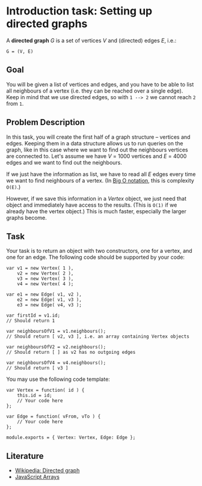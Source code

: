 # Introduction task: Setting up directed graphs

A **directed graph** *G* is a set of vertices *V* and (directed) edges *E*, i.e.:

    G = (V, E)
    
## Goal

You will be given a list of vertices and edges, and you have to be able to list all neighbours of a vertex (i.e. 
they can be reached over a single edge). Keep in mind that we use directed edges, so with `1 --> 2` we cannot reach
`2` from `1`.

## Problem Description

In this task, you will create the first half of a graph structure – vertices and edges. Keeping them in a data structure 
allows us to run queries on the graph, like in this case where we want to find out the neighbours vertices are connected
to. Let's assume we have *V* = 1000 vertices and *E* = 4000 edges and we want to find out the neighbours.

If we just have the information as list, we have to read all *E* edges every time we want to find neighbours of a vertex.
(In [Big O notation](https://en.wikipedia.org/wiki/Big_O_notation), this is complexity `O(E)`.)

However, if we save this information in a *Vertex* object, we just need that object and immediately have access to the results.
(This is `O(1)` if we already have the vertex object.) This is much faster, especially the larger graphs become.

## Task

Your task is to return an object with two constructors, one for a vertex, and one for an edge. The following code
should be supported by your code:

    var v1 = new Vertex( 1 ),
        v2 = new Vertex( 2 ),
        v3 = new Vertex( 3 ),
        v4 = new Vertex( 4 );
        
    var e1 = new Edge( v1, v2 ),
        e2 = new Edge( v1, v3 ),
        e3 = new Edge( v4, v3 );

    var firstId = v1.id;
    // Should return 1

    var neighboursOfV1 = v1.neighbours();
    // Should return [ v2, v3 ], i.e. an array containing Vertex objects
    
    var neighboursOfV2 = v2.neighbours();
    // Should return [ ] as v2 has no outgoing edges
    
    var neighboursOfV4 = v4.neighbours();
    // Should return [ v3 ]

You may use the following code template:

    var Vertex = function( id ) {
        this.id = id;
        // Your code here
    };
    
    var Edge = function( vFrom, vTo ) {
        // Your code here
    };
    
    module.exports = { Vertex: Vertex, Edge: Edge };


## Literature

* [Wikipedia: Directed graph](https://en.wikipedia.org/wiki/Directed_graph)
* [JavaScript Arrays](https://developer.mozilla.org/en-US/docs/Web/JavaScript/Reference/Global_Objects/Array)

